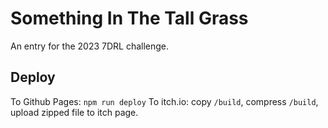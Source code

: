 # Something In The Tall Grass
An entry for the 2023 7DRL challenge.

## Deploy
To Github Pages: `npm run deploy`
To itch.io: copy `/build`, compress `/build`, upload zipped file to itch page.